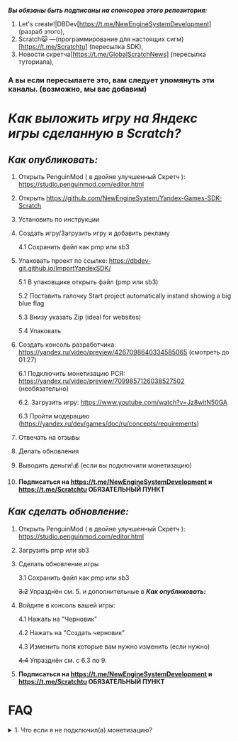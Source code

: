 ***Вы обязаны быть подписаны на спонсоров этого репозитория:***
1. Let's create!|DBDev[https://t.me/NewEngineSystemDevelopment] (разраб этого),
2. Scratch😺 —(программирование для настоящих сигм)[https://t.me/Scratchtu] (пересылка SDK),
3. Новости скретча[https://t.me/GlobalScratchNews] (пересылка туториала),
### **А вы если пересылаете это, вам следует упомянуть эти каналы. (возможно, мы вас добавим)**

# ***Как выложить игру на Яндекс игры сделанную в Scratch?***

## ***Как опубликовать:***
1. Открыть PenguinMod ( в двойне улучшенный Скретч ): https://studio.penguinmod.com/editor.html

2. Открыть https://github.com/NewEngineSystem/Yandex-Games-SDK-Scratch

3. Установить по инструкции

4. Создать игру/Загрузить игру и добавить рекламу

      4.1 Сохранить файл как pmp или sb3

5. Упаковать проект по ссылке: https://dbdev-git.github.io/ImportYandexSDK/

      5.1 В упаковщике открыть файл (pmp или sb3)

      5.2 Поставить галочку Start project automatically instand showing a big blue flag

      5.3 Внизу указать Zip (ideal for websites)

      5.4 Упаковать

6. Создать консоль разработчика:
https://yandex.ru/video/preview/4267098640334585065 (смотреть до 01:27)

      6.1 Подключить монетизацию РСЯ: https://yandex.ru/video/preview/7099857126038527502 (необязательно)

      6.2. Загрузить игру: https://www.youtube.com/watch?v=Jz8witN50GA

      6.3 Пройти модерацию (https://yandex.ru/dev/games/doc/ru/concepts/requirements)

7. Отвечать на отзывы

8. Делать обновления

9. Выводить деньги!💰 (если вы подключили монетизацию)

10. **Подписаться на https://t.me/NewEngineSystemDevelopment и https://t.me/Scratchtu 
ОБЯЗАТЕЛЬНЫЙ ПУНКТ**


## ***Как сделать обновление:***
1. Открыть PenguinMod ( в двойне улучшенный Скретч ): https://studio.penguinmod.com/editor.html

2. Загрузить pmp или sb3

3. Сделать обновление игры

      3.1 Сохранить файл как pmp или sb3

      ~~3.2~~ Упразднён см. 5. и дополнительные в ***Как опубликовать:***

4. Войдите в консоль вашей игры:

      4.1 Нажать на "Черновик"

      4.2 Нажать на "Создать черновик"

      4.3 Изменить поля которые вам нужно изменить (если нужно)

      ~~4.4~~ Упразднён см. с 6.3 по 9.

5. **Подписаться на https://t.me/NewEngineSystemDevelopment и https://t.me/Scratchtu
ОБЯЗАТЕЛЬНЫЙ ПУНКТ**


# FAQ
<details>
<summary>1. Что если я не подключил(а) монетизацию?</summary>
<br>
Просто пролистайте в черновике, пока не найдёте "Комментарий разработчика" укажите там о том, что вы не хотите получать деньги с игры и нарочно не подключили монетизацию.
</details>
